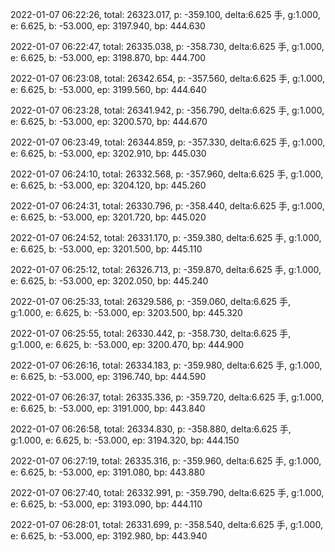 2022-01-07 06:22:26, total: 26323.017, p: -359.100, delta:6.625 手, g:1.000, e: 6.625, b: -53.000, ep: 3197.940, bp: 444.630

2022-01-07 06:22:47, total: 26335.038, p: -358.730, delta:6.625 手, g:1.000, e: 6.625, b: -53.000, ep: 3198.870, bp: 444.700

2022-01-07 06:23:08, total: 26342.654, p: -357.560, delta:6.625 手, g:1.000, e: 6.625, b: -53.000, ep: 3199.560, bp: 444.640

2022-01-07 06:23:28, total: 26341.942, p: -356.790, delta:6.625 手, g:1.000, e: 6.625, b: -53.000, ep: 3200.570, bp: 444.670

2022-01-07 06:23:49, total: 26344.859, p: -357.330, delta:6.625 手, g:1.000, e: 6.625, b: -53.000, ep: 3202.910, bp: 445.030

2022-01-07 06:24:10, total: 26332.568, p: -357.960, delta:6.625 手, g:1.000, e: 6.625, b: -53.000, ep: 3204.120, bp: 445.260

2022-01-07 06:24:31, total: 26330.796, p: -358.440, delta:6.625 手, g:1.000, e: 6.625, b: -53.000, ep: 3201.720, bp: 445.020

2022-01-07 06:24:52, total: 26331.170, p: -359.380, delta:6.625 手, g:1.000, e: 6.625, b: -53.000, ep: 3201.500, bp: 445.110

2022-01-07 06:25:12, total: 26326.713, p: -359.870, delta:6.625 手, g:1.000, e: 6.625, b: -53.000, ep: 3202.050, bp: 445.240

2022-01-07 06:25:33, total: 26329.586, p: -359.060, delta:6.625 手, g:1.000, e: 6.625, b: -53.000, ep: 3203.500, bp: 445.320

2022-01-07 06:25:55, total: 26330.442, p: -358.730, delta:6.625 手, g:1.000, e: 6.625, b: -53.000, ep: 3200.470, bp: 444.900

2022-01-07 06:26:16, total: 26334.183, p: -359.980, delta:6.625 手, g:1.000, e: 6.625, b: -53.000, ep: 3196.740, bp: 444.590

2022-01-07 06:26:37, total: 26335.336, p: -359.720, delta:6.625 手, g:1.000, e: 6.625, b: -53.000, ep: 3191.000, bp: 443.840

2022-01-07 06:26:58, total: 26334.830, p: -358.880, delta:6.625 手, g:1.000, e: 6.625, b: -53.000, ep: 3194.320, bp: 444.150

2022-01-07 06:27:19, total: 26335.316, p: -359.960, delta:6.625 手, g:1.000, e: 6.625, b: -53.000, ep: 3191.080, bp: 443.880

2022-01-07 06:27:40, total: 26332.991, p: -359.790, delta:6.625 手, g:1.000, e: 6.625, b: -53.000, ep: 3193.090, bp: 444.110

2022-01-07 06:28:01, total: 26331.699, p: -358.540, delta:6.625 手, g:1.000, e: 6.625, b: -53.000, ep: 3192.980, bp: 443.940